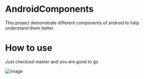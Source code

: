 # AndroidComponents
This  project demonstrate different components of android to help understand them better.

# How to use
Just checkout master and you are good to go


![image](https://user-images.githubusercontent.com/16200985/117542073-b0724980-b034-11eb-8c02-b95036bd110b.png)
